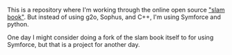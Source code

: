 This is a repository where I'm working through the online open source ["slam book"](https://github.com/gaoxiang12/slambook-en).
But instead of using g2o, Sophus, and C++, I'm using Symforce and python. 

One day I might consider doing a fork of the slam book itself to for using Symforce, 
but that is a project for another day. 
